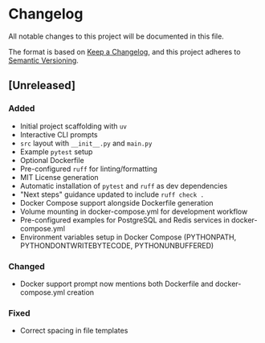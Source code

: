 # Changelog

All notable changes to this project will be documented in this file.

The format is based on [Keep a Changelog](https://keepachangelog.com/en/1.1.0/),
and this project adheres to [Semantic Versioning](https://semver.org/spec/v2.0.0.html).

## [Unreleased]

### Added

- Initial project scaffolding with `uv`
- Interactive CLI prompts
- `src` layout with `__init__.py` and `main.py`
- Example `pytest` setup
- Optional Dockerfile
- Pre-configured `ruff` for linting/formatting
- MIT License generation
- Automatic installation of `pytest` and `ruff` as dev dependencies
- "Next steps" guidance updated to include `ruff check .`
- Docker Compose support alongside Dockerfile generation
- Volume mounting in docker-compose.yml for development workflow
- Pre-configured examples for PostgreSQL and Redis services in docker-compose.yml
- Environment variables setup in Docker Compose (PYTHONPATH, PYTHONDONTWRITEBYTECODE, PYTHONUNBUFFERED)

### Changed

- Docker support prompt now mentions both Dockerfile and docker-compose.yml creation

### Fixed

- Correct spacing in file templates
